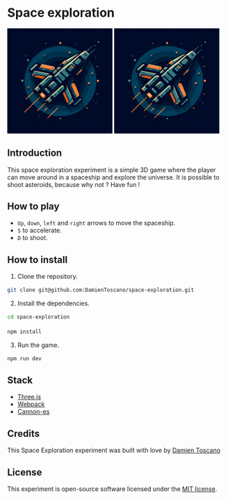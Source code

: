 # Space exploration

<p float="left">
    <img style="width: 48%;" src="https://github.com/DamienToscano/space-exploration/blob/develop/art/space_landing.jpeg?raw=true">
    <img style="width: 48%;" src="https://github.com/DamienToscano/space-exploration/blob/develop/art/space_landing.jpeg?raw=true">
</p>

## Introduction

This space exploration experiment is a simple 3D game where the player can move around in a spaceship and explore the universe. It is possible to shoot asteroids, because why not ? 
Have fun !

## How to play

- `Up`, `down`, `left` and `right` arrows to move the spaceship.
- `S` to accelerate.
- `D` to shoot.

## How to install

1. Clone the repository.

```bash
git clone git@github.com:DamienToscano/space-exploration.git
```

2. Install the dependencies.

```bash
cd space-exploration

npm install
```

3. Run the game.

```bash
npm run dev
```

## Stack

- [Three.js](https://threejs.org/)
- [Webpack](https://webpack.js.org/)
- [Cannon-es](https://pmndrs.github.io/cannon-es/docs/index.html)

## Credits

This Space Exploration experiment was built with love by [Damien Toscano](https://twitter.com/DamienToscano)

## License

This experiment is open-source software licensed under the [MIT license](https://opensource.org/licenses/MIT).